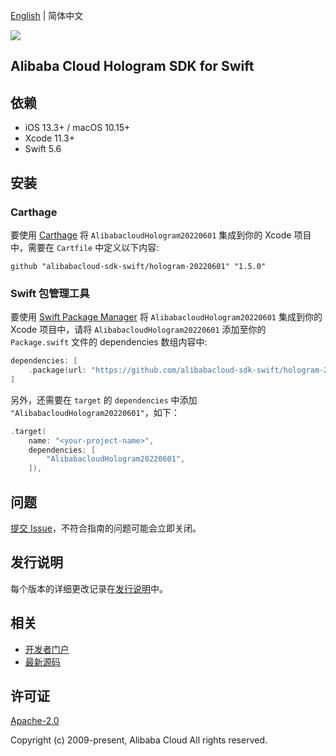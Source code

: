 [English](README.md) | 简体中文

![](https://aliyunsdk-pages.alicdn.com/icons/AlibabaCloud.svg)

## Alibaba Cloud Hologram SDK for Swift

## 依赖

- iOS 13.3+ / macOS 10.15+
- Xcode 11.3+
- Swift 5.6

## 安装

### Carthage

要使用 [Carthage](https://github.com/Carthage/Carthage) 将 `AlibabacloudHologram20220601` 集成到你的 Xcode 项目中，需要在 `Cartfile` 中定义以下内容:

```ogdl
github "alibabacloud-sdk-swift/hologram-20220601" "1.5.0"
```

### Swift 包管理工具

要使用 [Swift Package Manager](https://swift.org/package-manager/) 将 `AlibabacloudHologram20220601` 集成到你的 Xcode 项目中，请将 `AlibabacloudHologram20220601` 添加至你的 `Package.swift` 文件的 dependencies 数组内容中:

```swift
dependencies: [
    .package(url: "https://github.com/alibabacloud-sdk-swift/hologram-20220601.git", from: "1.5.0")
]
```

另外，还需要在 `target` 的 `dependencies` 中添加 `"AlibabacloudHologram20220601"`，如下：

```swift
.target(
    name: "<your-project-name>",
    dependencies: [
        "AlibabacloudHologram20220601",
    ]),
```

## 问题

[提交 Issue](https://github.com/alibabacloud-sdk-swift/hologram-20220601/issues/new)，不符合指南的问题可能会立即关闭。

## 发行说明

每个版本的详细更改记录在[发行说明](./ChangeLog.txt)中。

## 相关

* [开发者门户](https://next.api.aliyun.com/home)
* [最新源码](https://github.com/alibabacloud-sdk-swift/hologram-20220601)

## 许可证

[Apache-2.0](http://www.apache.org/licenses/LICENSE-2.0)

Copyright (c) 2009-present, Alibaba Cloud All rights reserved.
